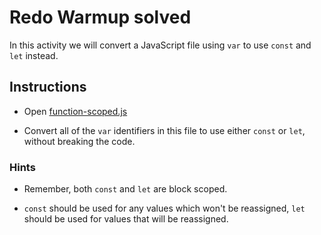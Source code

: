 # Redo Warmup solved

In this activity we will convert a JavaScript file using `var` to use `const` and `let` instead.

## Instructions

* Open [function-scoped.js](Unsolved/function-scoped.js)

* Convert all of the `var` identifiers in this file to use either `const` or `let`, without breaking the code.

### Hints

* Remember, both `const` and `let` are block scoped.

* `const` should be used for any values which won't be reassigned, `let` should be used for values that will be reassigned.

